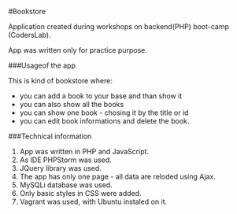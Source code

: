 #Bookstore

<p>Application created during workshops on backend(PHP) boot-camp (CodersLab).</p>
<p> App was written only for practice purpose.</p>

###Usageof the app
<p>This is kind of bookstore where:</p>
<ul>
<li>you can add a book to your base and than show it</li>
<li>you can also show all the books</li>
<li>you can show one book - chosing it by the title or id</li>
<li>you can edit book informations and delete the book.</li>
</ul>

###Technical information
<ol>
<li>App was written in PHP and JavaScript.</li>
<li>As IDE PHPStorm was used.</li>
<li>JQuery library was used.</li>
<li>The app has only one page - all data are reloded using Ajax.</li>
<li>MySQLi database was used.</li>
<li>Only basic styles in CSS were added.</li>
<li>Vagrant was used, with Ubuntu instaled on it.</li>
</ol>